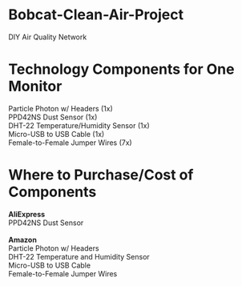 # Bobcat-Clean-Air-Project
DIY Air Quality Network

# Technology Components for One Monitor
Particle Photon w/ Headers (1x) <br>
PPD42NS Dust Sensor (1x) <br>
DHT-22 Temperature/Humidity Sensor (1x) <br>
Micro-USB to USB Cable (1x) <br>
Female-to-Female Jumper Wires (7x)

# Where to Purchase/Cost of Components
<strong>AliExpress</strong> <br>
PPD42NS Dust Sensor <br>
<br>
<strong>Amazon</strong> <br>
Particle Photon w/ Headers <br>
DHT-22 Temperature and Humidity Sensor <br>
Micro-USB to USB Cable <br>
Female-to-Female Jumper Wires <br>

